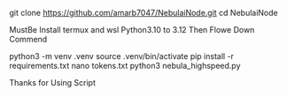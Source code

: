 git clone https://github.com/amarb7047/NebulaiNode.git
cd NebulaiNode

MustBe Install termux and wsl Python3.10 to 3.12 Then Flowe Down Commend

python3 -m venv .venv
source .venv/bin/activate
pip install -r requirements.txt
nano tokens.txt
python3 nebula_highspeed.py




Thanks for Using Script 
